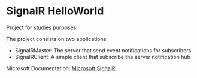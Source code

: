 # SignalR HelloWorld
Project for studies purposes

The project consists on two applications:
* SignalRMaster: The server that send event notifications for subscribers
* SignalRClient: A simple client that subscribe the server notification hub

Microsoft Documentation: [Microsoft SignalR](https://docs.microsoft.com/pt-br/aspnet/core/signalr/introduction?view=aspnetcore-5.0)
